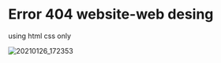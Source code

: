 # Error 404 website-web desing
using html css only



![20210126_172353](https://user-images.githubusercontent.com/67443731/112060680-68b36380-8b55-11eb-9912-eb600500ca23.jpg)
